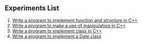 ## Experiments List

1. [Write a program to implement function and structure in C++](Experiment_No_1/README.md)
2. [Write a program to make a use of manipulators in C++](Experiment_No_2/README.md)
3. [Write a program to implement class in C++](Experiment_No_3/README.md)
4. [Write a program to implement a Date class](Experiment_No_4/README.md)
